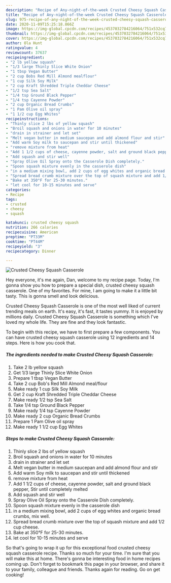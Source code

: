 ```yaml
---
description: "Recipe of Any-night-of-the-week Crusted Cheesy Squash Casserole"
title: "Recipe of Any-night-of-the-week Crusted Cheesy Squash Casserole"
slug: 975-recipe-of-any-night-of-the-week-crusted-cheesy-squash-casserole
date: 2020-11-09T15:25:18.866Z
image: https://img-global.cpcdn.com/recipes/4537032784216064/751x532cq70/crusted-cheesy-squash-casserole-recipe-main-photo.jpg
thumbnail: https://img-global.cpcdn.com/recipes/4537032784216064/751x532cq70/crusted-cheesy-squash-casserole-recipe-main-photo.jpg
cover: https://img-global.cpcdn.com/recipes/4537032784216064/751x532cq70/crusted-cheesy-squash-casserole-recipe-main-photo.jpg
author: Ola Hunt
ratingvalue: 4
reviewcount: 37637
recipeingredient:
- "2 lb yellow squash"
- "1/3 large Thinly Slice White Onion"
- "1 tbsp Vegan Butter"
- "2 cup Bobs Red Mill Almond mealflour"
- "1 cup Silk Soy Milk"
- "2 cup Kraft Shredded Triple Cheddar Cheese"
- "1/2 tsp Sea Salt"
- "1/4 tsp Ground Black Pepper"
- "1/4 tsp Cayenne Powder"
- "2 cup Organic Bread Crumbs"
- "1 Pam Olive oil spray"
- "1 1/2 cup Egg Whites"
recipeinstructions:
- "Thinly slice 2 lbs of yellow squash"
- "Broil squash and onions in water for 10 minutes"
- "drain in strainer and let set"
- "Melt vegan butter in medium saucepan and add almond flour and stir"
- "Add warm Soy milk to saucepan and stir until thickened"
- "remove mixture from heat"
- "Add 1 1/2 cups of cheese, cayenne powder, salt and ground black pepper, Stir until completely melted"
- "Add squash and stir well"
- "Spray Olive Oil Spray onto the Casserole Dish completely."
- "Spoon squash mixture evenly in the casserole dish"
- "in a medium mixing bowl, add 2 cups of egg whites and organic bread crumbs, mix well."
- "Spread bread crumb mixture over the top of squash mixture and add 1/2 cup cheese."
- "Bake at 350°F for 25-30 minutes."
- "let cool for 10-15 minutes and serve"
categories:
- Recipe
tags:
- crusted
- cheesy
- squash

katakunci: crusted cheesy squash 
nutrition: 266 calories
recipecuisine: American
preptime: "PT33M"
cooktime: "PT44M"
recipeyield: "3"
recipecategory: Dinner

---
```



![Crusted Cheesy Squash Casserole](https://img-global.cpcdn.com/recipes/4537032784216064/751x532cq70/crusted-cheesy-squash-casserole-recipe-main-photo.jpg)

Hey everyone, it's me again, Dan, welcome to my recipe page. Today, I'm gonna show you how to prepare a special dish, crusted cheesy squash casserole. One of my favorites. For mine, I am going to make it a little bit tasty. This is gonna smell and look delicious.



Crusted Cheesy Squash Casserole is one of the most well liked of current trending meals on earth. It's easy, it's fast, it tastes yummy. It is enjoyed by millions daily. Crusted Cheesy Squash Casserole is something which I've loved my whole life. They are fine and they look fantastic.


To begin with this recipe, we have to first prepare a few components. You can have crusted cheesy squash casserole using 12 ingredients and 14 steps. Here is how you cook that.

<!--inarticleads1-->

##### The ingredients needed to make Crusted Cheesy Squash Casserole:

1. Take 2 lb yellow squash
1. Get 1/3 large Thinly Slice White Onion
1. Prepare 1 tbsp Vegan Butter
1. Take 2 cup Bob&#39;s Red Mill Almond meal/flour
1. Make ready 1 cup Silk Soy Milk
1. Get 2 cup Kraft Shredded Triple Cheddar Cheese
1. Make ready 1/2 tsp Sea Salt
1. Take 1/4 tsp Ground Black Pepper
1. Make ready 1/4 tsp Cayenne Powder
1. Make ready 2 cup Organic Bread Crumbs
1. Prepare 1 Pam Olive oil spray
1. Make ready 1 1/2 cup Egg Whites




<!--inarticleads2-->

##### Steps to make Crusted Cheesy Squash Casserole:

1. Thinly slice 2 lbs of yellow squash
1. Broil squash and onions in water for 10 minutes
1. drain in strainer and let set
1. Melt vegan butter in medium saucepan and add almond flour and stir
1. Add warm Soy milk to saucepan and stir until thickened
1. remove mixture from heat
1. Add 1 1/2 cups of cheese, cayenne powder, salt and ground black pepper, Stir until completely melted
1. Add squash and stir well
1. Spray Olive Oil Spray onto the Casserole Dish completely.
1. Spoon squash mixture evenly in the casserole dish
1. in a medium mixing bowl, add 2 cups of egg whites and organic bread crumbs, mix well.
1. Spread bread crumb mixture over the top of squash mixture and add 1/2 cup cheese.
1. Bake at 350°F for 25-30 minutes.
1. let cool for 10-15 minutes and serve




So that's going to wrap it up for this exceptional food crusted cheesy squash casserole recipe. Thanks so much for your time. I'm sure that you will make this at home. There's gonna be interesting food in home recipes coming up. Don't forget to bookmark this page in your browser, and share it to your family, colleague and friends. Thanks again for reading. Go on get cooking!
